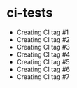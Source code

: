 # ci-tests

* Creating CI tag #1
* Creating CI tag #2
* Creating CI tag #3
* Creating CI tag #4
* Creating CI tag #5
* Creating CI tag #6
* Creating CI tag #7
